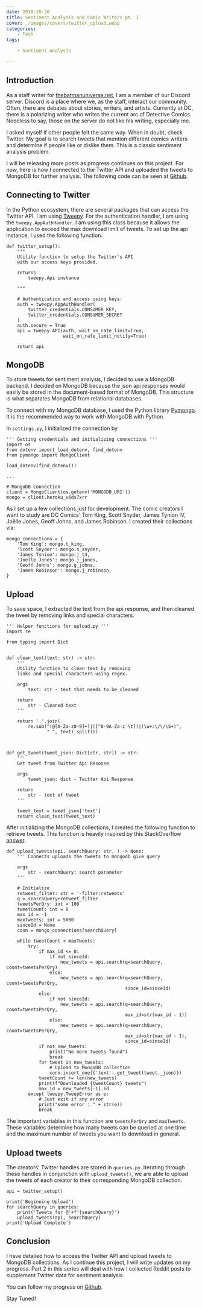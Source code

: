```yaml
---
date: 2018-10-30
title: Sentiment Analysis and Comic Writers pt. 1
cover: ./images/covers/twitter_upload.webp
categories:
    - Tech
tags:

    - Sentiment Analysis

---
```


## Introduction

As a staff writer for [thebatmanuniverse.net](thebatmanuniverse.net), I am a member of our Discord server. Discord is a place where we, as the staff, interact our community. Often, there are debates about stories, writers, and artists. Currently at DC, there is a polarizing writer who writes the current arc of Detective Comics. Needless to say, those on the server do not like his writing, especially me. 

I asked myself if other people felt the same way. When in doubt, check Twitter. My goal is to search tweets that mention different comics writers and determine if people like or dislike them. This is a classic sentiment analysis problem. 

I will be releasing more posts as progress continues on this project. For now, here is how I connected to the Twitter API and uploaded the tweets to MongoDB for further analysis. The following code can be seen at [Github](https://github.com/hammacktony/comics_sentiment_analysis).

## Connecting to Twitter

In the Python ecosystem, there are several packages that can access the Twitter API. I am using [Tweepy](http://www.tweepy.org/). For the authentication handler, I am using the `tweepy.AppAuthHandler`. I am using this class because it allows the application to exceed the max download limit of tweets. To set up the api instance, I used the following function.

```
def twitter_setup():
    """
    Utility function to setup the Twitter's API
    with our access keys provided.

    returns
        tweepy.Api instance

    """

    # Authentication and access using keys:
    auth = tweepy.AppAuthHandler(
        twitter_credentials.CONSUMER_KEY,
        twitter_credentials.CONSUMER_SECRET
    )
    auth.secure = True
    api = tweepy.API(auth, wait_on_rate_limit=True,
                     wait_on_rate_limit_notify=True)

    return api
```

## MongoDB

To store tweets for sentiment analysis, I decided to use a MongoDB backend. I decided on MongoDB because the json api responses would easily be stored in the document-based format of MongoDB. This structure is what separates MongoDB from relational databases. 

To connect with my MongoDB database, I used the Python library [Pymongo](https://api.mongodb.com/python/current/). It is the recommended way to work with MongoDB with Python. 

In `settings.py`, I initialized the connection by

```
''' Getting credentials and initializing connections '''
import os
from dotenv import load_dotenv, find_dotenv
from pymongo import MongoClient

load_dotenv(find_dotenv())

...

# MongoDB Connection
client = MongoClient(os.getenv('MONGODB_URI'))
mongo = client.heroku_v6ds7xrr
```

As I set up a few collections just for development. The comic creators I want to study are DC Comics' Tom King, Scott Snyder, James Tynion IV, Joëlle Jones, Geoff Johns, and James Robinson. I created their collections via:

```
mongo_connections = {
    'Tom King': mongo.t_king,
    'Scott Snyder': mongo.s_snyder,
    'James Tynion': mongo.j_t4,
    'Joelle Jones': mongo.j_jones,
    'Geoff Johns': mongo.g_johns,
    'James Robinson': mongo.j_robinson,
}
```

## Upload


To save space, I extracted the text from the api response, and then cleaned the tweet by removing links and special characters. 

```
''' Helper functions for upload.py '''
import re

from typing import Dict


def clean_text(text: str) -> str:
    '''
    Utility function to clean text by removing
    links and special characters using regex.

    args
        text: str - text that needs to be cleaned

    return
        str - Cleaned text
    '''

    return ' '.join(
        re.sub("(@[A-Za-z0-9]+)|([^0-9A-Za-z \t])|(\w+:\/\/\S+)",
               " ", text).split())



def get_tweet(tweet_json: Dict[str, str]) -> str:
    '''
    Get tweet from Twitter Api Resonse

    args
        tweet_json: dict - Twitter Api Response

    return
        str - text of tweet
    '''

    tweet_text = tweet_json['text']
    return clean_text(tweet_text)

```

After initializing the MongoDB collections,
I created the following function to retrieve tweets. This function is heavily inspired by this StackOverflow [answer](https://stackoverflow.com/questions/38555191/get-all-twitter-mentions-using-tweepy-for-users-with-millions-of-followers).

```
def upload_tweets(api, searchQuery: str, ) -> None:
    ''' Connects uploads the tweets to mongodb give query

    args
        str - searchQuery: search parameter    
    '''

    # Initialize
    retweet_filter: str = '-filter:retweets'
    q = searchQuery+retweet_filter
    tweetsPerQry: int = 100
    tweetCount: int = 0
    max_id = -1
    maxTweets: int = 5000
    sinceId = None
    conn = mongo_connections[searchQuery]

    while tweetCount < maxTweets:
        try:
            if max_id <= 0:
                if not sinceId:
                    new_tweets = api.search(q=searchQuery, count=tweetsPerQry)
                else:
                    new_tweets = api.search(q=searchQuery, count=tweetsPerQry,
                                            since_id=sinceId)
            else:
                if not sinceId:
                    new_tweets = api.search(q=searchQuery, count=tweetsPerQry,
                                            max_id=str(max_id - 1))
                else:
                    new_tweets = api.search(q=searchQuery, count=tweetsPerQry,
                                            max_id=str(max_id - 1),
                                            since_id=sinceId)
            if not new_tweets:
                print("No more tweets found")
                break
            for tweet in new_tweets:
                # Upload to MongoDB collection
                conn.insert_one({'text': get_tweet(tweet._json)})
            tweetCount += len(new_tweets)
            print(f"Downloaded {tweetCount} tweets")
            max_id = new_tweets[-1].id
        except tweepy.TweepError as e:
            # Just exit if any error
            print("some error : " + str(e))
            break
``` 

The important variables in this function are `tweetsPerQry` and `maxTweets`. These variables determine how many tweets can be queried at one time and the maximum number of tweets you want to download in general.

## Upload tweets

The creators' Twitter handles are stored in `queries.py`. Iterating through these handles in conjunction with `upload_tweets()`, we are able to upload the tweets of each creator to their corresponding MongoDB collection.

```
api = twitter_setup()

print('Beginning Upload')
for searchQuery in queries:
    print('Tweets for @'+f'{searchQuery}')
    upload_tweets(api, searchQuery)
print('Upload Complete')
```

## Conclusion

I have detailed how to access the Twitter API and upload tweets to MongoDB collections. As I continue this project, I will write updates on my progress. Part 2 in this series will deal with how I collected Reddit posts to supplement Twitter data for sentiment analysis.

You can follow my progress on [Github](https://github.com/hammacktony/comics_sentiment_analysis).

Stay Tuned!